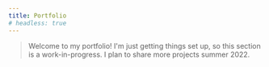 ```yaml
---
title: Portfolio
# headless: true
---
```


> Welcome to my portfolio! I'm just getting things set up, so this section is a work-in-progress. I plan to share more projects summer 2022.